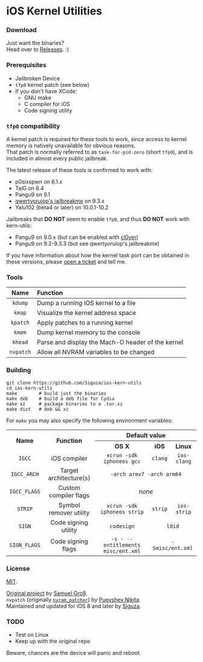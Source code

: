 # iOS Kernel Utilities

### Download

Just want the binaries?  
Head over to [Releases](https://github.com/Siguza/ios-kern-utils/releases). :)

### Prerequisites

* Jailbroken Device
* `tfp0` kernel patch (see below)
* If you don't have XCode:
  * GNU make
  * C compiler for iOS
  * Code signing utility

### `tfp0` compatibility

A kernel patch is required for these tools to work, since access to kernel memory is natively unavailable for obvious reasons.  
That patch is normally referred to as `task-for-pid-zero` (short `tfp0`), and is included in almost every public jailbreak.

The latest release of these tools is confirmed to work with:

* p0sixspwn on 6.1.x
* TaiG on 8.4
* Pangu9 on 9.1
* [qwertyoruiop's jailbreakme](https://jbme.qwertyoruiop.com/) on 9.3.x
* Yalu102 (beta4 or later) on 10.0.1-10.2

Jailbreaks that **DO NOT** seem to enable `tfp0`, and thus **DO NOT** work with kern-utils:

* Pangu9 on 9.0.x (but can be enabled with [cl0ver](https://github.com/Siguza/cl0ver))
* Pangu9 on 9.2-9.3.3 (but see qwertyoruiop's jailbreakme)

If you have information about how the kernel task port can be obtained in these versions, please [open a ticket](https://github.com/Siguza/ios-kern-utils/issues/new) and tell me.

### Tools

Name      | Function
:-------: | :------------------------------------------------
`kdump`   | Dump a running iOS kernel to a file
`kmap`    | Visualize the kernel address space
`kpatch`  | Apply patches to a running kernel
`kmem`    | Dump kernel memory to the console
`khead`   | Parse and display the Mach-O header of the kernel
`nvpatch` | Allow all NVRAM variables to be changed

### Building

    git clone https://github.com/Siguza/ios-kern-utils
    cd ios-kern-utils
    make        # build just the binaries
    make deb    # build a deb file for Cydia
    make xz     # package binaries to a .tar.xz
    make dist   # deb && xz

For `make` you may also specify the following environment variables:

<table>
    <tr>
        <th align="center" rowspan="2">Name</th>
        <th align="center" rowspan="2">Function</th>
        <th align="center" colspan="3">Default value</th>
    </tr>
    <tr>
        <th align="center">OS X</th>
        <th align="center">iOS</th>
        <th align="center">Linux</th>
    </tr>
    <tr>
        <td align="center"><code>IGCC</code></td>
        <td align="center">iOS compiler</td>
        <td align="center"><code>xcrun -sdk iphoneos gcc</code></td>
        <td align="center"><code>clang</code></td>
        <td align="center"><code>ios-clang</code></td>
    </tr>
    <tr>
        <td align="center"><code>IGCC_ARCH</code></td>
        <td align="center">Target architecture(s)</td>
        <td align="center" colspan="3"><code>-arch armv7 -arch arm64</code></td>
    </tr>
    <tr>
        <td align="center"><code>IGCC_FLAGS</code></td>
        <td align="center">Custom compiler flags</td>
        <td align="center" colspan="3"><i>none</i></td>
    </tr>
    <tr>
        <td align="center"><code>STRIP</code></td>
        <td align="center">Symbol remover utility</td>
        <td align="center"><code>xcrun -sdk iphoneos strip</code></td>
        <td align="center"><code>strip</code></td>
        <td align="center"><code>ios-strip</code></td>
    </tr>
    <tr>
        <td align="center"><code>SIGN</code></td>
        <td align="center">Code signing utility</td>
        <td align="center"><code>codesign</code></td>
        <td align="center" colspan="2"><code>ldid</code></td>
    </tr>
    <tr>
        <td align="center"><code>SIGN_FLAGS</code></td>
        <td align="center">Code signing flags</td>
        <td align="center"><code>-s - --entitlements misc/ent.xml</code></td>
        <td align="center" colspan="2"><code>-Smisc/ent.xml</code></td>
    </tr>
</table>

### License

[MIT](https://github.com/Siguza/cl0ver/blob/master/LICENSE).

[Original project](https://github.com/saelo/ios-kern-utils) by [Samuel Groß](https://github.com/saelo).  
`nvpatch` (originally [`nvram_patcher`](https://github.com/realnp/nvram_patcher)) by [Pupyshev Nikita](https://github.com/realnp).  
Maintained and updated for iOS 8 and later by [Siguza](https://github.com/Siguza).  

### TODO

* Test on Linux
* Keep up with the original repo

Beware, chances are the device will panic and reboot.
